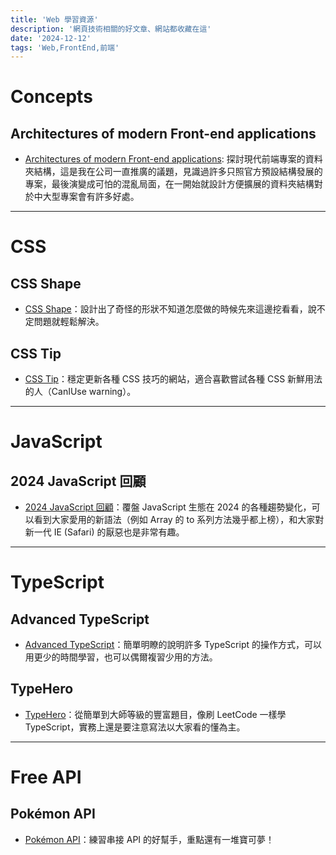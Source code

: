 ```yaml
---
title: 'Web 學習資源'
description: '網頁技術相關的好文章、網站都收藏在這'
date: '2024-12-12'
tags: 'Web,FrontEnd,前端'
---
```


# Concepts

## Architectures of modern Front-end applications
- [Architectures of modern Front-end applications](https://blog.meetbrackets.com/architectures-of-modern-front-end-applications-8859dfe6c12e): 探討現代前端專案的資料夾結構，這是我在公司一直推廣的議題，見識過許多只照官方預設結構發展的專案，最後演變成可怕的混亂局面，在一開始就設計方便擴展的資料夾結構對於中大型專案會有許多好處。


---
# CSS

## CSS Shape
- [CSS Shape](https://css-shape.com/)：設計出了奇怪的形狀不知道怎麼做的時候先來這邊挖看看，說不定問題就輕鬆解決。

## CSS Tip
- [CSS Tip](https://css-tip.com/)：穩定更新各種 CSS 技巧的網站，適合喜歡嘗試各種 CSS 新鮮用法的人（CanIUse warning）。

---
# JavaScript

## 2024 JavaScript 回顧
- [2024 JavaScript 回顧](https://2024.stateofjs.com/)：覆盤 JavaScript 生態在 2024 的各種趨勢變化，可以看到大家愛用的新語法（例如 Array 的 to 系列方法幾乎都上榜），和大家對新一代 IE (Safari) 的厭惡也是非常有趣。

---
# TypeScript

## Advanced TypeScript
- [Advanced TypeScript](https://angularexperts.io/blog/advanced-typescript?ref=dailydev)：簡單明瞭的說明許多 TypeScript 的操作方式，可以用更少的時間學習，也可以偶爾複習少用的方法。

## TypeHero
- [TypeHero](https://typehero.dev/)：從簡單到大師等級的豐富題目，像刷 LeetCode 一樣學 TypeScript，實務上還是要注意寫法以大家看的懂為主。

---
# Free API

## Pokémon API
- [Pokémon API](https://pokeapi.co/)：練習串接 API 的好幫手，重點還有一堆寶可夢！